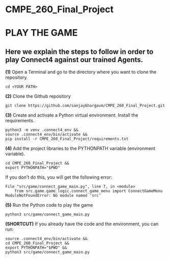 # CMPE_260_Final_Project

# PLAY THE GAME

Here we explain the steps to follow in order to play Connect4 against our trained Agents.
-----------------------------------

**(1)** Open a Terminal and go to the directory where you want to clone the repository.

```
cd <YOUR PATH>
```


**(2)** Clone the Github repository

```
git clone https://github.com/sanjaybhargavm/CMPE_260_Final_Project.git
```


**(3)** Create and activate a Python virtual environment. Install the requirements.

```
python3 -m venv .connect4_env &&
source .connect4_env/bin/activate &&
pip install -r CMPE_260_Final_Project/requirements.txt
```


**(4)** Add the project libraries to the PYTHONPATH variable (environment variable).

```
cd CMPE_260_Final_Project &&
export PYTHONPATH="$PWD"
```

If you don't do this, you will get the following error:
```
File "src/game/connect_game_main.py", line 7, in <module>
    from src.game.game_logic.connect_game_menu import ConnectGameMenu
ModuleNotFoundError: No module named 'src'
```


**(5)** Run the Python code to play the game

```
python3 src/game/connect_game_main.py
```


**(SHORTCUT)** If you already have the code and the environment, you can run:

```
source .connect4_env/bin/activate &&
cd CMPE_260_Final_Project &&
export PYTHONPATH="$PWD" &&
python3 src/game/connect_game_main.py
```
